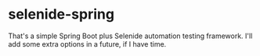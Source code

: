 # selenide-spring
That's a simple Spring Boot plus Selenide automation testing framework. I'll add some extra options in a future, if I have time.
